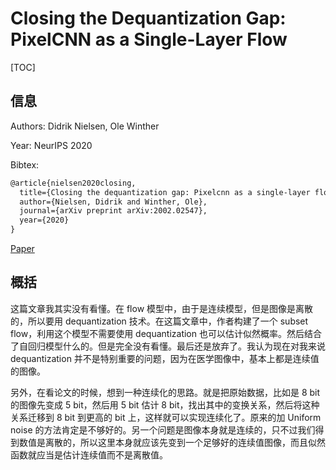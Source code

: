 # Closing the Dequantization Gap: PixelCNN as a Single-Layer Flow

[TOC]

## 信息

Authors: Didrik Nielsen, Ole Winther

Year: NeurIPS 2020

Bibtex:

```latex
@article{nielsen2020closing,
  title={Closing the dequantization gap: Pixelcnn as a single-layer flow},
  author={Nielsen, Didrik and Winther, Ole},
  journal={arXiv preprint arXiv:2002.02547},
  year={2020}
}
```

[Paper](file:///Users/xieyutong/Documents/Research/PaperReading/Papers/closing-the-dequantization-gap-pixelcnn-as-a-single-layer-flow.pdf)



## 概括

这篇文章我其实没有看懂。在 flow 模型中，由于是连续模型，但是图像是离散的，所以要用 dequantization 技术。在这篇文章中，作者构建了一个 subset flow，利用这个模型不需要使用 dequantization 也可以估计似然概率。然后结合了自回归模型什么的。但是完全没有看懂。最后还是放弃了。我认为现在对我来说 dequantization 并不是特别重要的问题，因为在医学图像中，基本上都是连续值的图像。

另外，在看论文的时候，想到一种连续化的思路。就是把原始数据，比如是 8 bit 的图像先变成 5 bit，然后用 5 bit 估计 8 bit，找出其中的变换关系，然后将这种关系迁移到 8 bit 到更高的 bit 上，这样就可以实现连续化了。原来的加 Uniform noise 的方法肯定是不够好的。另一个问题是图像本身就是连续的，只不过我们得到数值是离散的，所以这里本身就应该先变到一个足够好的连续值图像，而且似然函数就应当是估计连续值而不是离散值。



